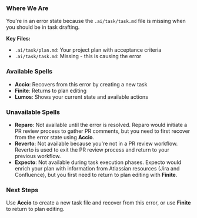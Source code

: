 ### Where We Are
You're in an error state because the `.ai/task/task.md` file is missing when you should be in task drafting.

**Key Files:**
- `.ai/task/plan.md`: Your project plan with acceptance criteria
- `.ai/task/task.md`: Missing - this is causing the error

### Available Spells
- **Accio**: Recovers from this error by creating a new task
- **Finite**: Returns to plan editing
- **Lumos**: Shows your current state and available actions

### Unavailable Spells
- **Reparo**: Not available until the error is resolved. Reparo would initiate a PR review process to gather PR comments, but you need to first recover from the error state using **Accio**.
- **Reverto**: Not available because you're not in a PR review workflow. Reverto is used to exit the PR review process and return to your previous workflow.
- **Expecto**: Not available during task execution phases. Expecto would enrich your plan with information from Atlassian resources (Jira and Confluence), but you first need to return to plan editing with **Finite**.

### Next Steps
Use **Accio** to create a new task file and recover from this error, or use **Finite** to return to plan editing.